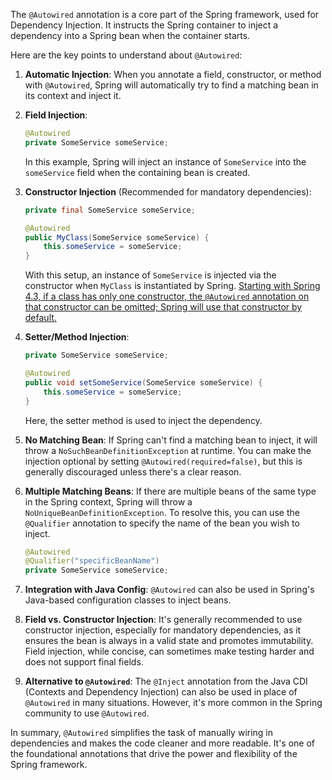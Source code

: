 The `@Autowired` annotation is a core part of the Spring framework, used for Dependency Injection. It instructs the Spring container to inject a dependency into a Spring bean when the container starts.

Here are the key points to understand about `@Autowired`:

1. **Automatic Injection**: When you annotate a field, constructor, or method with `@Autowired`, Spring will automatically try to find a matching bean in its context and inject it.

2. **Field Injection**:
   
   ```java
   @Autowired
   private SomeService someService;
   ```
   
   In this example, Spring will inject an instance of `SomeService` into the `someService` field when the containing bean is created.
   
3. **Constructor Injection** (Recommended for mandatory dependencies):
   ```java
   private final SomeService someService;
   
   @Autowired
   public MyClass(SomeService someService) {
       this.someService = someService;
   }
   ```

   With this setup, an instance of `SomeService` is injected via the constructor when `MyClass` is instantiated by Spring. <u>Starting with Spring 4.3, if a class has only one constructor, the `@Autowired` annotation on that constructor can be omitted; Spring will use that constructor by default.</u>

4. **Setter/Method Injection**:
   ```java
   private SomeService someService;
   
   @Autowired
   public void setSomeService(SomeService someService) {
       this.someService = someService;
   }
   ```

   Here, the setter method is used to inject the dependency.

5. **No Matching Bean**: If Spring can't find a matching bean to inject, it will throw a `NoSuchBeanDefinitionException` at runtime. You can make the injection optional by setting `@Autowired(required=false)`, but this is generally discouraged unless there's a clear reason.

6. **Multiple Matching Beans**: If there are multiple beans of the same type in the Spring context, Spring will throw a `NoUniqueBeanDefinitionException`. To resolve this, you can use the `@Qualifier` annotation to specify the name of the bean you wish to inject.

   ```java
   @Autowired
   @Qualifier("specificBeanName")
   private SomeService someService;
   ```

7. **Integration with Java Config**: `@Autowired` can also be used in Spring's Java-based configuration classes to inject beans.

8. **Field vs. Constructor Injection**: It's generally recommended to use constructor injection, especially for mandatory dependencies, as it ensures the bean is always in a valid state and promotes immutability. Field injection, while concise, can sometimes make testing harder and does not support final fields.

9. **Alternative to `@Autowired`**: The `@Inject` annotation from the Java CDI (Contexts and Dependency Injection) can also be used in place of `@Autowired` in many situations. However, it's more common in the Spring community to use `@Autowired`.

In summary, `@Autowired` simplifies the task of manually wiring in dependencies and makes the code cleaner and more readable. It's one of the foundational annotations that drive the power and flexibility of the Spring framework.